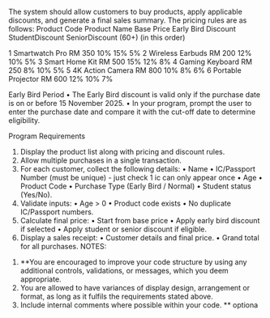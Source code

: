 The system should allow customers to buy products, apply applicable discounts, and generate a final sales summary.
The pricing rules are as follows: 
    Product Code
    Product Name 
    Base Price
    Early Bird Discount
    StudentDiscount
    SeniorDiscount (60+)
    (in this order)

1 Smartwatch Pro RM 350 10% 15% 5%
2 Wireless Earbuds RM 200 12% 10% 5%
3 Smart Home Kit RM 500 15% 12% 8%
4 Gaming Keyboard RM 250 8% 10% 5%
5 4K Action Camera RM 800 10% 8% 6%
6 Portable Projector RM 600 12% 10% 7%


Early Bird Period
• The Early Bird discount is valid only if the purchase date is on or before 15 November
2025.
• In your program, prompt the user to enter the purchase date and compare it with the
cut-off date to determine eligibility.



Program Requirements
1) Display the product list along with pricing and discount rules.
2) Allow multiple purchases in a single transaction.
3) For each customer, collect the following details:
• Name
• IC/Passport Number (must be unique) - just check 1 ic can only appear once
• Age
• Product Code
• Purchase Type (Early Bird / Normal)
• Student status (Yes/No).
4) Validate inputs:
• Age > 0
• Product code exists
• No duplicate IC/Passport numbers.
5) Calculate final price:
• Start from base price
• Apply early bird discount if selected
• Apply student or senior discount if eligible.
6) Display a sales receipt:
• Customer details and final price.
• Grand total for all purchases.
NOTES:
1. **You are encouraged to improve your code structure by using any additional controls,
validations, or messages, which you deem appropriate.
2. You are allowed to have variances of display design, arrangement or format, as long as
it fulfils the requirements stated above.
3. Include internal comments where possible within your code.
** optiona